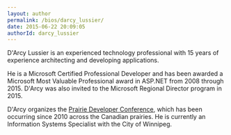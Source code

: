 ```yaml
---
layout: author
permalink: /bios/darcy_lussier/
date: 2015-06-22 20:09:05
authorId: darcy_lussier
---
```


D'Arcy Lussier is an experienced technology professional with 15 years of experience architecting and developing applications. 

He is a Microsoft Certified Professional Developer and has been awarded a Microsoft Most Valuable Professional award in ASP.NET from 2008 through 2015. D'Arcy was also invited to the Microsoft Regional Director program in 2015.

D'Arcy organizes the [Prairie Developer Conference](http://www.prairiedevcon.com), which has been occurring since 2010 across the Canadian prairies. He is currently an Information Systems Specialist with the City of Winnipeg.